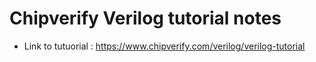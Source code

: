 # Chipverify Verilog tutorial notes #
- Link to tutuorial : https://www.chipverify.com/verilog/verilog-tutorial
